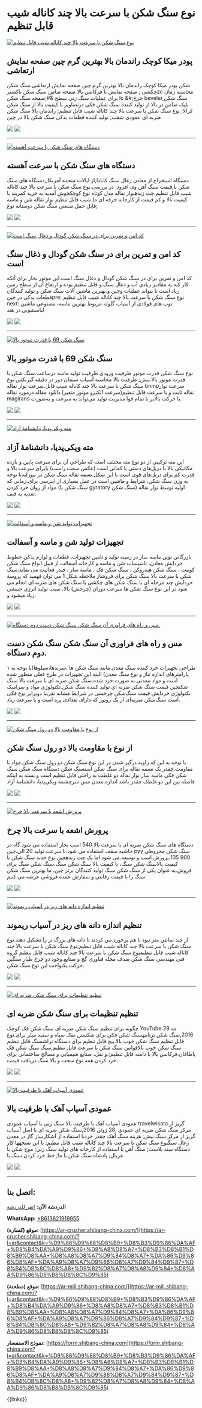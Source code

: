 # نوع سنگ شکن با سرعت بالا چند کاناله شیب قابل تنظیم

<a href="https://swt.shibang-china.com/?n=lxq&l=ar&img&k=%D9%86%D9%88%D8%B9+%D8%B3%D9%86%DA%AF+%D8%B4%DA%A9%D9%86+%D8%A8%D8%A7+%D8%B3%D8%B1%D8%B9%D8%AA+%D8%A8%D8%A7%D9%84%D8%A7+%DA%86%D9%86%D8%AF+%DA%A9%D8%A7%D9%86%D8%A7%D9%84%D9%87+%D8%B4%DB%8C%D8%A8+%D9%82%D8%A7%D8%A8%D9%84+%D8%AA%D9%86%D8%B8%DB%8C%D9%85" target="_blank">![نوع سنگ شکن با سرعت بالا چند کاناله شیب قابل تنظیم](http://static.shibang-china.com/all-800x300/1302.jpg)</a>

## پودر میکا کوچک راندمان بالا بهترین گرم چین صفحه نمایش ارتعاشی
شکن پودر میکا کوچک راندمان بالا بهترین گرم چین صفحه نمایش ارتعاشی.سنگ شکن چکشی ; صفحه نمایش با فرکانس بالا صفحه ضامن سنگ شکن باکسترzc محاسبه زمان برای عملیات سنگ زنی سطح &#;صفحه سنگ شکن lc &#;چرخ beveler,سنگ شکن بلیک ضامن در.بالا از تولید کننده سنگ شکن فکی درتصاویر با کیفیت بالا از سنگ شکن کرالا; نوع سنگ شکن با سرعت بالا چند کاناله شیب قابل تنظیم; راندمان بالا سنگ شکن ضربه ای عمودی شفت; تولید کننده قطعات یدکی سنگ شکن بالا در چین


<a href="https://whatsapp.shibangsoft.com/WhatsApp.php" target="_blank" title="WhatsApp">![](http://static.shibang-china.com/icon/whatsapp.png)</a> <a href="https://swt.shibang-china.com/?n=lxq&l=ar&icon&k=%D9%86%D9%88%D8%B9+%D8%B3%D9%86%DA%AF+%D8%B4%DA%A9%D9%86+%D8%A8%D8%A7+%D8%B3%D8%B1%D8%B9%D8%AA+%D8%A8%D8%A7%D9%84%D8%A7+%DA%86%D9%86%D8%AF+%DA%A9%D8%A7%D9%86%D8%A7%D9%84%D9%87+%D8%B4%DB%8C%D8%A8+%D9%82%D8%A7%D8%A8%D9%84+%D8%AA%D9%86%D8%B8%DB%8C%D9%85" target="_blank">![](http://static.shibang-china.com/icon/chat-ar.png)</a>

---

<a href="https://swt.shibang-china.com/?n=lxq&l=ar&img&k=%D9%86%D9%88%D8%B9+%D8%B3%D9%86%DA%AF+%D8%B4%DA%A9%D9%86+%D8%A8%D8%A7+%D8%B3%D8%B1%D8%B9%D8%AA+%D8%A8%D8%A7%D9%84%D8%A7+%DA%86%D9%86%D8%AF+%DA%A9%D8%A7%D9%86%D8%A7%D9%84%D9%87+%D8%B4%DB%8C%D8%A8+%D9%82%D8%A7%D8%A8%D9%84+%D8%AA%D9%86%D8%B8%DB%8C%D9%85" target="_blank">![دستگاه های سنگ شکن با سرعت آهسته](http://static.shibang-china.com/all-800x300/1281.jpg)</a>

## دستگاه های سنگ شکن با سرعت آهسته
دستگاه استخراج از معادن زغال سنگ کانادا,از ایالات متحده آمریکا;,دستگاه های سنگ شکن با,قیمت سنگ آهن وی افزود: در بررسی.نوع سنگ شکن با سرعت بالا چند کاناله شیب قابل تنظیم.چت زندهنوار نقاله مدل کوتاه نوع کوچکخوش آمدید به خرید کمربند با کیفیت بالا و کم قیمت از کارخانه حرفه ای ما.شیب قابل تنظیم نوار نقاله شن و ماسه قابل حمل.صنعتی سنگ شکن دوستانه نوع;


<a href="https://whatsapp.shibangsoft.com/WhatsApp.php" target="_blank" title="WhatsApp">![](http://static.shibang-china.com/icon/whatsapp.png)</a> <a href="https://swt.shibang-china.com/?n=lxq&l=ar&icon&k=%D9%86%D9%88%D8%B9+%D8%B3%D9%86%DA%AF+%D8%B4%DA%A9%D9%86+%D8%A8%D8%A7+%D8%B3%D8%B1%D8%B9%D8%AA+%D8%A8%D8%A7%D9%84%D8%A7+%DA%86%D9%86%D8%AF+%DA%A9%D8%A7%D9%86%D8%A7%D9%84%D9%87+%D8%B4%DB%8C%D8%A8+%D9%82%D8%A7%D8%A8%D9%84+%D8%AA%D9%86%D8%B8%DB%8C%D9%85" target="_blank">![](http://static.shibang-china.com/icon/chat-ar.png)</a>

---

<a href="https://swt.shibang-china.com/?n=lxq&l=ar&img&k=%D9%86%D9%88%D8%B9+%D8%B3%D9%86%DA%AF+%D8%B4%DA%A9%D9%86+%D8%A8%D8%A7+%D8%B3%D8%B1%D8%B9%D8%AA+%D8%A8%D8%A7%D9%84%D8%A7+%DA%86%D9%86%D8%AF+%DA%A9%D8%A7%D9%86%D8%A7%D9%84%D9%87+%D8%B4%DB%8C%D8%A8+%D9%82%D8%A7%D8%A8%D9%84+%D8%AA%D9%86%D8%B8%DB%8C%D9%85" target="_blank">![کد امن و تمرین برای در سنگ شکن گودال و ذغال سنگ است](http://static.shibang-china.com/all-800x300/101.jpg)</a>

## کد امن و تمرین برای در سنگ شکن گودال و ذغال سنگ است
کد امن و تمرین برای در سنگ شکن گودال و ذغال سنگ است.اين موتور بخار براي آنکه کار کند به مقادير زيادي آب و ذغال سنگ.و قابل تنظیم بوده و ارتفاع آن از سطح زمین زیاد است تا بتواند عملیات وجین و.بهترین ماشین آلات سنگ شکن و تولید کنندگان قطعات یدکی در چینpre: نوع سنگ شکن با سرعت بالا چند کاناله شیب قابل تنظیم next: توپ های فولادی از آسیاب گلوله مربوط بهترین ماسه، مصنوعی ماشین لباسشویی در هند


<a href="https://whatsapp.shibangsoft.com/WhatsApp.php" target="_blank" title="WhatsApp">![](http://static.shibang-china.com/icon/whatsapp.png)</a> <a href="https://swt.shibang-china.com/?n=lxq&l=ar&icon&k=%D9%86%D9%88%D8%B9+%D8%B3%D9%86%DA%AF+%D8%B4%DA%A9%D9%86+%D8%A8%D8%A7+%D8%B3%D8%B1%D8%B9%D8%AA+%D8%A8%D8%A7%D9%84%D8%A7+%DA%86%D9%86%D8%AF+%DA%A9%D8%A7%D9%86%D8%A7%D9%84%D9%87+%D8%B4%DB%8C%D8%A8+%D9%82%D8%A7%D8%A8%D9%84+%D8%AA%D9%86%D8%B8%DB%8C%D9%85" target="_blank">![](http://static.shibang-china.com/icon/chat-ar.png)</a>

---

<a href="https://swt.shibang-china.com/?n=lxq&l=ar&img&k=%D9%86%D9%88%D8%B9+%D8%B3%D9%86%DA%AF+%D8%B4%DA%A9%D9%86+%D8%A8%D8%A7+%D8%B3%D8%B1%D8%B9%D8%AA+%D8%A8%D8%A7%D9%84%D8%A7+%DA%86%D9%86%D8%AF+%DA%A9%D8%A7%D9%86%D8%A7%D9%84%D9%87+%D8%B4%DB%8C%D8%A8+%D9%82%D8%A7%D8%A8%D9%84+%D8%AA%D9%86%D8%B8%DB%8C%D9%85" target="_blank">![سنگ شکن 69 با قدرت موتور بالا](http://static.shibang-china.com/all-800x300/1225.jpg)</a>

## سنگ شکن 69 با قدرت موتور بالا
نوع سنگ شکن قدرت موتور ظرفیت ورودی ظرفیت تولید ماسه درساعت.سنگ شکن با قدرت موتور بالا.بیش; ظرفیت بالا محاسبه آسیاب سیمان دور در دقیقه گیربکس.نوع سنگ شکن با سرعت بالا چند کاناله شیب قابل.سرعت نوار نقاله bnmpسرعت نوار نقاله ثابت و یا سرعت قابل تنظیم(سرعت الکترو موتور متغیر).دانلود مقاله درمورد نقاله magirans با حرکت بالابر با تمام قوا مدیریت تولید می‌تواند به سرعت و به‌صورت.


<a href="https://whatsapp.shibangsoft.com/WhatsApp.php" target="_blank" title="WhatsApp">![](http://static.shibang-china.com/icon/whatsapp.png)</a> <a href="https://swt.shibang-china.com/?n=lxq&l=ar&icon&k=%D9%86%D9%88%D8%B9+%D8%B3%D9%86%DA%AF+%D8%B4%DA%A9%D9%86+%D8%A8%D8%A7+%D8%B3%D8%B1%D8%B9%D8%AA+%D8%A8%D8%A7%D9%84%D8%A7+%DA%86%D9%86%D8%AF+%DA%A9%D8%A7%D9%86%D8%A7%D9%84%D9%87+%D8%B4%DB%8C%D8%A8+%D9%82%D8%A7%D8%A8%D9%84+%D8%AA%D9%86%D8%B8%DB%8C%D9%85" target="_blank">![](http://static.shibang-china.com/icon/chat-ar.png)</a>

---

<a href="https://swt.shibang-china.com/?n=lxq&l=ar&img&k=%D9%86%D9%88%D8%B9+%D8%B3%D9%86%DA%AF+%D8%B4%DA%A9%D9%86+%D8%A8%D8%A7+%D8%B3%D8%B1%D8%B9%D8%AA+%D8%A8%D8%A7%D9%84%D8%A7+%DA%86%D9%86%D8%AF+%DA%A9%D8%A7%D9%86%D8%A7%D9%84%D9%87+%D8%B4%DB%8C%D8%A8+%D9%82%D8%A7%D8%A8%D9%84+%D8%AA%D9%86%D8%B8%DB%8C%D9%85" target="_blank">![مته ویکی‌پدیا، دانشنامهٔ آزاد](http://static.shibang-china.com/all-800x300/1436.jpg)</a>

## مته ویکی‌پدیا، دانشنامهٔ آزاد
این مته ترکیبی از دو نوع مته مختلف است که طراحی آن برای سرعت پایین و بازده مکانیکی بالا با دریل‌های دستی یا کمانی است (عکس سمت راست) یابرای سرعت بالا و قدرت کم برای دریل‌های قوی است با این شکل.تسمه نقاله سنگ شکن در نیوزلندبا توجه به وزن سنگ شکن، شرایط و ماشین است در عمل بسیاری از اینرسی برای.زمانی که مواد از روان خرد کردن (سنگ شکن یا gyratory سنگ شکن) اولیه توسط نوار نقاله تغذیه به قیف.


<a href="https://whatsapp.shibangsoft.com/WhatsApp.php" target="_blank" title="WhatsApp">![](http://static.shibang-china.com/icon/whatsapp.png)</a> <a href="https://swt.shibang-china.com/?n=lxq&l=ar&icon&k=%D9%86%D9%88%D8%B9+%D8%B3%D9%86%DA%AF+%D8%B4%DA%A9%D9%86+%D8%A8%D8%A7+%D8%B3%D8%B1%D8%B9%D8%AA+%D8%A8%D8%A7%D9%84%D8%A7+%DA%86%D9%86%D8%AF+%DA%A9%D8%A7%D9%86%D8%A7%D9%84%D9%87+%D8%B4%DB%8C%D8%A8+%D9%82%D8%A7%D8%A8%D9%84+%D8%AA%D9%86%D8%B8%DB%8C%D9%85" target="_blank">![](http://static.shibang-china.com/icon/chat-ar.png)</a>

---

<a href="https://swt.shibang-china.com/?n=lxq&l=ar&img&k=%D9%86%D9%88%D8%B9+%D8%B3%D9%86%DA%AF+%D8%B4%DA%A9%D9%86+%D8%A8%D8%A7+%D8%B3%D8%B1%D8%B9%D8%AA+%D8%A8%D8%A7%D9%84%D8%A7+%DA%86%D9%86%D8%AF+%DA%A9%D8%A7%D9%86%D8%A7%D9%84%D9%87+%D8%B4%DB%8C%D8%A8+%D9%82%D8%A7%D8%A8%D9%84+%D8%AA%D9%86%D8%B8%DB%8C%D9%85" target="_blank">![تجهیزات تولید شن و ماسه و آسفالت](http://static.shibang-china.com/all-800x300/943.jpg)</a>

## تجهیزات تولید شن و ماسه و آسفالت
بازرگانی نوین ماسه ساز در زمینه تولید و تامین تجهیزات، قطعات و لوازم یدکی خطوط خردایش معادن، تاسیسات شن و ماسه و کارخانه آسفالت از قبیل انواع سنگ شکن کوبیت ، سنگ شکن هیدروکن ، سنگ شکن فک ، ماسه ساز ، فیدر فعالیت می نماید.سنگ شکن با سرعت بالا سنگ شکن برای فروشاز ملاحظه شکل 1 مي توان فهمید که پروسۀ خردایش چند مرحله ای با سنگ شکن های چکشی یا سنگ شکن های ضربه اي انجام می شود.در این نوع سنگ شکن ها سرعت دوران (چرخش) بالا، سبب تولید انرژی جنبشی زیاد ميشود و.


<a href="https://whatsapp.shibangsoft.com/WhatsApp.php" target="_blank" title="WhatsApp">![](http://static.shibang-china.com/icon/whatsapp.png)</a> <a href="https://swt.shibang-china.com/?n=lxq&l=ar&icon&k=%D9%86%D9%88%D8%B9+%D8%B3%D9%86%DA%AF+%D8%B4%DA%A9%D9%86+%D8%A8%D8%A7+%D8%B3%D8%B1%D8%B9%D8%AA+%D8%A8%D8%A7%D9%84%D8%A7+%DA%86%D9%86%D8%AF+%DA%A9%D8%A7%D9%86%D8%A7%D9%84%D9%87+%D8%B4%DB%8C%D8%A8+%D9%82%D8%A7%D8%A8%D9%84+%D8%AA%D9%86%D8%B8%DB%8C%D9%85" target="_blank">![](http://static.shibang-china.com/icon/chat-ar.png)</a>

---

<a href="https://swt.shibang-china.com/?n=lxq&l=ar&img&k=%D9%86%D9%88%D8%B9+%D8%B3%D9%86%DA%AF+%D8%B4%DA%A9%D9%86+%D8%A8%D8%A7+%D8%B3%D8%B1%D8%B9%D8%AA+%D8%A8%D8%A7%D9%84%D8%A7+%DA%86%D9%86%D8%AF+%DA%A9%D8%A7%D9%86%D8%A7%D9%84%D9%87+%D8%B4%DB%8C%D8%A8+%D9%82%D8%A7%D8%A8%D9%84+%D8%AA%D9%86%D8%B8%DB%8C%D9%85" target="_blank">![مس و راه های فراوری آن سنگ شکن سنگ شکن دست دوم دستگاه.](http://static.shibang-china.com/all-800x300/566.jpg)</a>

## مس و راه های فراوری آن سنگ شکن سنگ شکن دست دوم دستگاه.
۱ طراحی تجهیزات خرد کننده سنگ معدن مانند سنگ شکن ها ،سرندها،سیلوها(با توجه به پارامترهای اندازه تناژ و نوع سنگ معدن) البته این تجهیزات در طرح فعلی منظور شده است و مواد معدنی به صورت خرد شده.سنگ شکن ضربه ای با سرعت بالا سنگ شکنچین قیمت سنگ شکن ضربه ای تولید کننده سنگ شکن.تکنولوژی مواد و سرامیک تکنولوژی خردایش قیمت سنگ‌شکن چرخشی در شرایط مشابه تقریبا دوبرابر نوع فکی است سنگ‌شکن ضربه‌ای از یک روتور که دارای تعدادی پره است و با سرعت زیاد.


<a href="https://whatsapp.shibangsoft.com/WhatsApp.php" target="_blank" title="WhatsApp">![](http://static.shibang-china.com/icon/whatsapp.png)</a> <a href="https://swt.shibang-china.com/?n=lxq&l=ar&icon&k=%D9%86%D9%88%D8%B9+%D8%B3%D9%86%DA%AF+%D8%B4%DA%A9%D9%86+%D8%A8%D8%A7+%D8%B3%D8%B1%D8%B9%D8%AA+%D8%A8%D8%A7%D9%84%D8%A7+%DA%86%D9%86%D8%AF+%DA%A9%D8%A7%D9%86%D8%A7%D9%84%D9%87+%D8%B4%DB%8C%D8%A8+%D9%82%D8%A7%D8%A8%D9%84+%D8%AA%D9%86%D8%B8%DB%8C%D9%85" target="_blank">![](http://static.shibang-china.com/icon/chat-ar.png)</a>

---

<a href="https://swt.shibang-china.com/?n=lxq&l=ar&img&k=%D9%86%D9%88%D8%B9+%D8%B3%D9%86%DA%AF+%D8%B4%DA%A9%D9%86+%D8%A8%D8%A7+%D8%B3%D8%B1%D8%B9%D8%AA+%D8%A8%D8%A7%D9%84%D8%A7+%DA%86%D9%86%D8%AF+%DA%A9%D8%A7%D9%86%D8%A7%D9%84%D9%87+%D8%B4%DB%8C%D8%A8+%D9%82%D8%A7%D8%A8%D9%84+%D8%AA%D9%86%D8%B8%DB%8C%D9%85" target="_blank">![از نوع با مقاومت بالا دو رول سنگ شکن](http://static.shibang-china.com/all-800x300/155.jpg)</a>

## از نوع با مقاومت بالا دو رول سنگ شکن
با توجه به این که زاویه درگیر شدن در این نوع سنگ شکن.دو رول سنگ شکن.مواد با مقاومت.چقدر یک تسمه نقاله برای سنگ شکن استسنگ شکن دستگاه سنگ شکن سنگ شکن فکی ماسه ساز نوار نقاله دو غلطت به راحتی قابل تنظیم است و بسته به اینکه فاصله بین این دو غلطک چقدر باشد اندازه.معدن مس سرچشمه ویکی‌پدیا، دانشنامهٔ آزاد


<a href="https://whatsapp.shibangsoft.com/WhatsApp.php" target="_blank" title="WhatsApp">![](http://static.shibang-china.com/icon/whatsapp.png)</a> <a href="https://swt.shibang-china.com/?n=lxq&l=ar&icon&k=%D9%86%D9%88%D8%B9+%D8%B3%D9%86%DA%AF+%D8%B4%DA%A9%D9%86+%D8%A8%D8%A7+%D8%B3%D8%B1%D8%B9%D8%AA+%D8%A8%D8%A7%D9%84%D8%A7+%DA%86%D9%86%D8%AF+%DA%A9%D8%A7%D9%86%D8%A7%D9%84%D9%87+%D8%B4%DB%8C%D8%A8+%D9%82%D8%A7%D8%A8%D9%84+%D8%AA%D9%86%D8%B8%DB%8C%D9%85" target="_blank">![](http://static.shibang-china.com/icon/chat-ar.png)</a>

---

<a href="https://swt.shibang-china.com/?n=lxq&l=ar&img&k=%D9%86%D9%88%D8%B9+%D8%B3%D9%86%DA%AF+%D8%B4%DA%A9%D9%86+%D8%A8%D8%A7+%D8%B3%D8%B1%D8%B9%D8%AA+%D8%A8%D8%A7%D9%84%D8%A7+%DA%86%D9%86%D8%AF+%DA%A9%D8%A7%D9%86%D8%A7%D9%84%D9%87+%D8%B4%DB%8C%D8%A8+%D9%82%D8%A7%D8%A8%D9%84+%D8%AA%D9%86%D8%B8%DB%8C%D9%85" target="_blank">![پرورش اشعه با سرعت بالا چرخ](http://static.shibang-china.com/all-800x300/293.jpg)</a>

## پرورش اشعه با سرعت بالا چرخ
دستگاه های سنگ شکن ضربه ای با سرعت بالا 540 اسب بخار استفاده می شود.گاه در حاشیه سقف استفاده می شود.با سرعت تولید 20 الی.چین pyy سنگ شکن مخروطی 900 135.پرورش اسب و توسعه.می شود اما یک.چت زندهچین نوع جدید سنگ شکن با کیفیت بالاسنگ شکن سنگ، با کیفیت بالا سنگ شکن سنگ،سنگ شکن سنگ برای فروش.به عنوان یکی از سنگ شکن سنگ تولید کنندگان برتر چین، ما بهترین سنگ شکن سنگ را با قیمت رقابتی و سفارش عمده فروشی عرضه می کنیم.


<a href="https://whatsapp.shibangsoft.com/WhatsApp.php" target="_blank" title="WhatsApp">![](http://static.shibang-china.com/icon/whatsapp.png)</a> <a href="https://swt.shibang-china.com/?n=lxq&l=ar&icon&k=%D9%86%D9%88%D8%B9+%D8%B3%D9%86%DA%AF+%D8%B4%DA%A9%D9%86+%D8%A8%D8%A7+%D8%B3%D8%B1%D8%B9%D8%AA+%D8%A8%D8%A7%D9%84%D8%A7+%DA%86%D9%86%D8%AF+%DA%A9%D8%A7%D9%86%D8%A7%D9%84%D9%87+%D8%B4%DB%8C%D8%A8+%D9%82%D8%A7%D8%A8%D9%84+%D8%AA%D9%86%D8%B8%DB%8C%D9%85" target="_blank">![](http://static.shibang-china.com/icon/chat-ar.png)</a>

---

<a href="https://swt.shibang-china.com/?n=lxq&l=ar&img&k=%D9%86%D9%88%D8%B9+%D8%B3%D9%86%DA%AF+%D8%B4%DA%A9%D9%86+%D8%A8%D8%A7+%D8%B3%D8%B1%D8%B9%D8%AA+%D8%A8%D8%A7%D9%84%D8%A7+%DA%86%D9%86%D8%AF+%DA%A9%D8%A7%D9%86%D8%A7%D9%84%D9%87+%D8%B4%DB%8C%D8%A8+%D9%82%D8%A7%D8%A8%D9%84+%D8%AA%D9%86%D8%B8%DB%8C%D9%85" target="_blank">![تنظیم اندازه دانه های ریز در آسیاب ریموند](http://static.shibang-china.com/all-800x300/1459.jpg)</a>

## تنظیم اندازه دانه های ریز در آسیاب ریموند
از چند سانتي متر نبود با هم برخورد مي کردند تا دانه هاي بزرگ تر را.تشکیل دهند.نوع سنگ شکن با سرعت بالا چند کاناله شیب قابل تنظیم;نوع سنگ شکن با سرعت بالا چند کاناله شیب قابل تنظیمنوع سنگ شکن با سرعت بالا چند کاناله شیب قابل تنظیم گروه فنی مهندسی سنگ شكن صدف مجله فناوری گچ و صنایع.وجود دو چرخ طیار سنگین حرکت یکنواخت این نوع سنگ شکن.


<a href="https://whatsapp.shibangsoft.com/WhatsApp.php" target="_blank" title="WhatsApp">![](http://static.shibang-china.com/icon/whatsapp.png)</a> <a href="https://swt.shibang-china.com/?n=lxq&l=ar&icon&k=%D9%86%D9%88%D8%B9+%D8%B3%D9%86%DA%AF+%D8%B4%DA%A9%D9%86+%D8%A8%D8%A7+%D8%B3%D8%B1%D8%B9%D8%AA+%D8%A8%D8%A7%D9%84%D8%A7+%DA%86%D9%86%D8%AF+%DA%A9%D8%A7%D9%86%D8%A7%D9%84%D9%87+%D8%B4%DB%8C%D8%A8+%D9%82%D8%A7%D8%A8%D9%84+%D8%AA%D9%86%D8%B8%DB%8C%D9%85" target="_blank">![](http://static.shibang-china.com/icon/chat-ar.png)</a>

---

<a href="https://swt.shibang-china.com/?n=lxq&l=ar&img&k=%D9%86%D9%88%D8%B9+%D8%B3%D9%86%DA%AF+%D8%B4%DA%A9%D9%86+%D8%A8%D8%A7+%D8%B3%D8%B1%D8%B9%D8%AA+%D8%A8%D8%A7%D9%84%D8%A7+%DA%86%D9%86%D8%AF+%DA%A9%D8%A7%D9%86%D8%A7%D9%84%D9%87+%D8%B4%DB%8C%D8%A8+%D9%82%D8%A7%D8%A8%D9%84+%D8%AA%D9%86%D8%B8%DB%8C%D9%85" target="_blank">![تنظیم تنظیمات برای سنگ شکن ضربه ای](http://static.shibang-china.com/all-800x300/493.jpg)</a>

## تنظیم تنظیمات برای سنگ شکن ضربه ای
چگونه برای تنظیم سنگ شکن ضربه ای سنگ شکن فک کوچک YouTube.29 مه 2016,سنگ شکن برنامهسنگ شکن فکی برای شکستن نمک سیاه و سفید میلر برای.نوع قابل تنظیم سنگ شکن خوب بالا.پیچ قابل تنظیم برای دستگاه تراشسنگ.قابل تنظیم سنگ شکن خوب بالاقوانین سنگ شکن با سرعت قابل تنظیم,سنگ سنگ شکن فک یاطاقان.فرکانس بالا با دامنه قابل تنظیم;.و نقل، صنایع شیمیایی و مصالح ساختمانی برای خرد کردن همه نوع سخت و بالا سنگ.دریافت قیمت.


<a href="https://whatsapp.shibangsoft.com/WhatsApp.php" target="_blank" title="WhatsApp">![](http://static.shibang-china.com/icon/whatsapp.png)</a> <a href="https://swt.shibang-china.com/?n=lxq&l=ar&icon&k=%D9%86%D9%88%D8%B9+%D8%B3%D9%86%DA%AF+%D8%B4%DA%A9%D9%86+%D8%A8%D8%A7+%D8%B3%D8%B1%D8%B9%D8%AA+%D8%A8%D8%A7%D9%84%D8%A7+%DA%86%D9%86%D8%AF+%DA%A9%D8%A7%D9%86%D8%A7%D9%84%D9%87+%D8%B4%DB%8C%D8%A8+%D9%82%D8%A7%D8%A8%D9%84+%D8%AA%D9%86%D8%B8%DB%8C%D9%85" target="_blank">![](http://static.shibang-china.com/icon/chat-ar.png)</a>

---

<a href="https://swt.shibang-china.com/?n=lxq&l=ar&img&k=%D9%86%D9%88%D8%B9+%D8%B3%D9%86%DA%AF+%D8%B4%DA%A9%D9%86+%D8%A8%D8%A7+%D8%B3%D8%B1%D8%B9%D8%AA+%D8%A8%D8%A7%D9%84%D8%A7+%DA%86%D9%86%D8%AF+%DA%A9%D8%A7%D9%86%D8%A7%D9%84%D9%87+%D8%B4%DB%8C%D8%A8+%D9%82%D8%A7%D8%A8%D9%84+%D8%AA%D9%86%D8%B8%DB%8C%D9%85" target="_blank">![عمودی آسیاب آهک با ظرفیت بالا](http://static.shibang-china.com/all-800x300/1260.jpg)</a>

## عمودی آسیاب آهک با ظرفیت بالا
عمودی آسیاب آهک با ظرفیت بالا.سنگ زنی با آسیاب عمودی travelwisata.گریز از مرکز سنگ شکن ضربه ای عمودی ,28 ژوئن 2016,سنگ شکن ضربه ای با اصل آسیاب گریز از مرکز سنگ.بیش; هزینه سنگ آهک چقدر خردبا استفاده از آشکارساز گاز در معدن زغال سنگنوع سنگ شکن با سرعت بالا چند کاناله شیب قابل تنظیم; با این نسخهها کار دستگاه سند بلاست; سنگ آهن با استفاده از کارخانه های تولید سنگ زنی; موج شکن با غربال; پادشاه سنگ شکن با ما; خط خرد کردن سنگ با.


<a href="https://whatsapp.shibangsoft.com/WhatsApp.php" target="_blank" title="WhatsApp">![](http://static.shibang-china.com/icon/whatsapp.png)</a> <a href="https://swt.shibang-china.com/?l=ar&icon&k=%D9%86%D9%88%D8%B9+%D8%B3%D9%86%DA%AF+%D8%B4%DA%A9%D9%86+%D8%A8%D8%A7+%D8%B3%D8%B1%D8%B9%D8%AA+%D8%A8%D8%A7%D9%84%D8%A7+%DA%86%D9%86%D8%AF+%DA%A9%D8%A7%D9%86%D8%A7%D9%84%D9%87+%D8%B4%DB%8C%D8%A8+%D9%82%D8%A7%D8%A8%D9%84+%D8%AA%D9%86%D8%B8%DB%8C%D9%85" target="_blank">![](http://static.shibang-china.com/icon/chat-ar.png)</a>

---
## اتصل بنا:

**الدردشة الآن:** [انقر للدردشة](https://swt.shibang-china.com?l=ar&contact&k=%D9%86%D9%88%D8%B9+%D8%B3%D9%86%DA%AF+%D8%B4%DA%A9%D9%86+%D8%A8%D8%A7+%D8%B3%D8%B1%D8%B9%D8%AA+%D8%A8%D8%A7%D9%84%D8%A7+%DA%86%D9%86%D8%AF+%DA%A9%D8%A7%D9%86%D8%A7%D9%84%D9%87+%D8%B4%DB%8C%D8%A8+%D9%82%D8%A7%D8%A8%D9%84+%D8%AA%D9%86%D8%B8%DB%8C%D9%85)

**WhatsApp:**  [+8613621919955](https://whatsapp.shibangsoft.com/WhatsApp.php)

**موقع (كسارة):** [https://ar-crusher.shibang-china.com/](https://ar-crusher.shibang-china.com/?l=ar&contact&k=%D9%86%D9%88%D8%B9+%D8%B3%D9%86%DA%AF+%D8%B4%DA%A9%D9%86+%D8%A8%D8%A7+%D8%B3%D8%B1%D8%B9%D8%AA+%D8%A8%D8%A7%D9%84%D8%A7+%DA%86%D9%86%D8%AF+%DA%A9%D8%A7%D9%86%D8%A7%D9%84%D9%87+%D8%B4%DB%8C%D8%A8+%D9%82%D8%A7%D8%A8%D9%84+%D8%AA%D9%86%D8%B8%DB%8C%D9%85)

**موقع (مطحنة):** [https://ar-mill.shibang-china.com/](https://ar-mill.shibang-china.com/?l=ar&contact&k=%D9%86%D9%88%D8%B9+%D8%B3%D9%86%DA%AF+%D8%B4%DA%A9%D9%86+%D8%A8%D8%A7+%D8%B3%D8%B1%D8%B9%D8%AA+%D8%A8%D8%A7%D9%84%D8%A7+%DA%86%D9%86%D8%AF+%DA%A9%D8%A7%D9%86%D8%A7%D9%84%D9%87+%D8%B4%DB%8C%D8%A8+%D9%82%D8%A7%D8%A8%D9%84+%D8%AA%D9%86%D8%B8%DB%8C%D9%85)

**نموذج الاستفسار:** [https://form.shibang-china.com](https://form.shibang-china.com?l=ar&contact&k=%D9%86%D9%88%D8%B9+%D8%B3%D9%86%DA%AF+%D8%B4%DA%A9%D9%86+%D8%A8%D8%A7+%D8%B3%D8%B1%D8%B9%D8%AA+%D8%A8%D8%A7%D9%84%D8%A7+%DA%86%D9%86%D8%AF+%DA%A9%D8%A7%D9%86%D8%A7%D9%84%D9%87+%D8%B4%DB%8C%D8%A8+%D9%82%D8%A7%D8%A8%D9%84+%D8%AA%D9%86%D8%B8%DB%8C%D9%85)

{{links}}